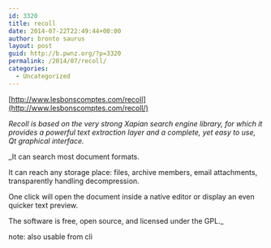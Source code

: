 ```yaml
---
id: 3320
title: recoll
date: 2014-07-22T22:49:44+00:00
author: bronto saurus
layout: post
guid: http://b.pwnz.org/?p=3320
permalink: /2014/07/recoll/
categories:
  - Uncategorized
---
```

[http://www.lesbonscomptes.com/recoll](http://www.lesbonscomptes.com/recoll/)

_Recoll is based on the very strong Xapian search engine library, for which it provides a powerful text extraction layer and a complete, yet easy to use, Qt graphical interface._

_It can search most document formats.
  
It can reach any storage place: files, archive members, email attachments, transparently handling decompression.
  
One click will open the document inside a native editor or display an even quicker text preview.
  
The software is free, open source, and licensed under the GPL._

note: also usable from cli